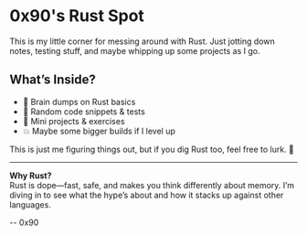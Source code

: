 # 0x90's Rust Spot 

This is my little corner for messing around with Rust. Just jotting down notes, testing stuff, and maybe whipping up some projects as I go.  

## What’s Inside?  
- 🧠 Brain dumps on Rust basics  
- 📝 Random code snippets & tests  
- 🔧 Mini projects & exercises  
- 💥 Maybe some bigger builds if I level up  

This is just me figuring things out, but if you dig Rust too, feel free to lurk. 👀  

---  
**Why Rust?**  
Rust is dope—fast, safe, and makes you think differently about memory. I’m diving in to see what the hype’s about and how it stacks up against other languages.  

-- 0x90  
